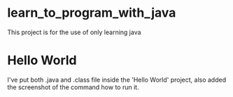 # learn_to_program_with_java
This project is for the use of only learning java


# Hello World
I've put both .java and .class file inside the 'Hello World' project, also added the screenshot of the command
how to run it.
